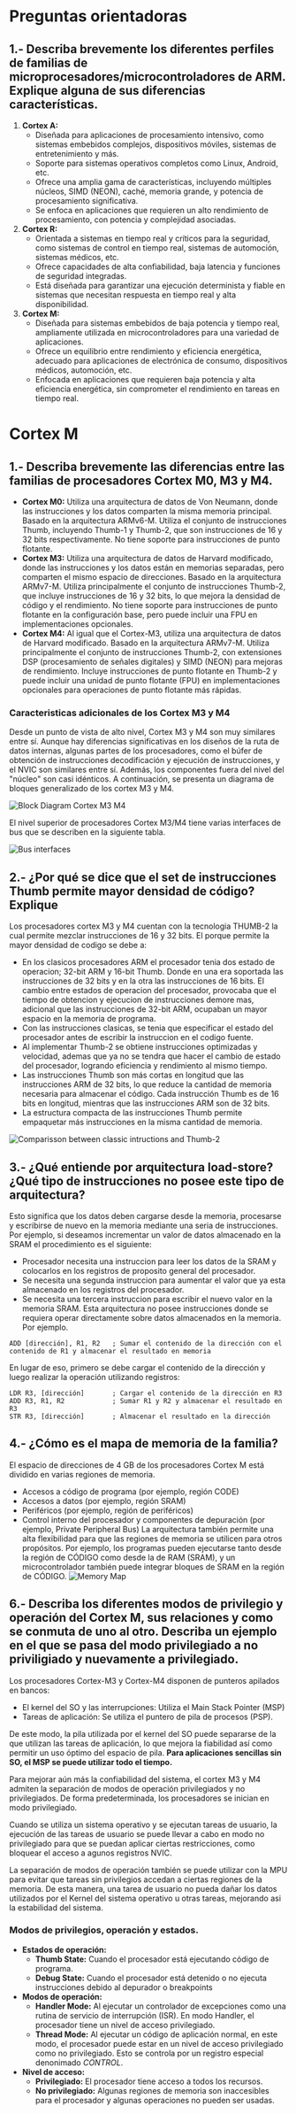 # Preguntas orientadoras
## 1.- Describa brevemente los diferentes perfiles de familias de microprocesadores/microcontroladores de ARM. Explique alguna de sus diferencias características.

1. **Cortex A:**
    - Diseñada para aplicaciones de procesamiento intensivo, como sistemas embebidos complejos, dispositivos móviles, sistemas de entretenimiento y más.
    - Soporte para sistemas operativos completos como Linux, Android, etc.
    - Ofrece una amplia gama de características, incluyendo múltiples núcleos, SIMD (NEON), caché, memoria grande, y potencia de procesamiento significativa.
    - Se enfoca en aplicaciones que requieren un alto rendimiento de procesamiento, con potencia y complejidad asociadas.
2. **Cortex R:**
    - Orientada a sistemas en tiempo real y críticos para la seguridad, como sistemas de control en tiempo real, sistemas de automoción, sistemas médicos, etc.
    - Ofrece capacidades de alta confiabilidad, baja latencia y funciones de seguridad integradas.
    - Está diseñada para garantizar una ejecución determinista y fiable en sistemas que necesitan respuesta en tiempo real y alta disponibilidad.
3. **Cortex M:**
    - Diseñada para sistemas embebidos de baja potencia y tiempo real, ampliamente utilizada en microcontroladores para una variedad de aplicaciones.
    - Ofrece un equilibrio entre rendimiento y eficiencia energética, adecuado para aplicaciones de electrónica de consumo, dispositivos médicos, automoción, etc.
    - Enfocada en aplicaciones que requieren baja potencia y alta eficiencia energética, sin comprometer el rendimiento en tareas en tiempo real.


# Cortex M

## 1.- Describa brevemente las diferencias entre las familias de procesadores Cortex M0, M3 y M4.

- **Cortex M0:** Utiliza una arquitectura de datos de Von Neumann, donde las instrucciones y los datos comparten la misma memoria principal. Basado en la arquitectura ARMv6-M. Utiliza el conjunto de instrucciones Thumb, incluyendo Thumb-1 y Thumb-2, que son instrucciones de 16 y 32 bits respectivamente. No tiene soporte para instrucciones de punto flotante.
- **Cortex M3:** Utiliza una arquitectura de datos de Harvard modificado, donde las instrucciones y los datos están en memorias separadas, pero comparten el mismo espacio de direcciones. Basado en la arquitectura ARMv7-M. Utiliza principalmente el conjunto de instrucciones Thumb-2, que incluye instrucciones de 16 y 32 bits, lo que mejora la densidad de código y el rendimiento. No tiene soporte para instrucciones de punto flotante en la configuración base, pero puede incluir una FPU en implementaciones opcionales.
- **Cortex M4:** Al igual que el Cortex-M3, utiliza una arquitectura de datos de Harvard modificado. Basado en la arquitectura ARMv7-M. Utiliza principalmente el conjunto de instrucciones Thumb-2, con extensiones DSP (procesamiento de señales digitales) y SIMD (NEON) para mejoras de rendimiento. Incluye instrucciones de punto flotante en Thumb-2 y puede incluir una unidad de punto flotante (FPU) en implementaciones opcionales para operaciones de punto flotante más rápidas.

### Caracteristicas adicionales de los Cortex M3 y M4

Desde un punto de vista de alto nivel, Cortex M3 y M4 son muy similares entre sí. Aunque hay diferencias significativas en los diseños de la ruta de datos internas, algunas partes de los procesadores, como el búfer de obtención de instrucciones
decodificación y ejecución de instrucciones, y el NVIC son similares entre sí.
Además, los componentes fuera del nivel del "núcleo" son casi idénticos.
A continuación, se presenta un diagrama de bloques generalizado de los cortex M3 y M4.

![ Block Diagram Cortex M3 M4 ](./figures/Block%20Diagram%20Cortex%20M3_M4.png)

El nivel superior de procesadores Cortex M3/M4 tiene varias interfaces de bus que se describen en la siguiente tabla.

![ Bus interfaces ](./figures/bus%20interfaces.png)

## 2.- ¿Por qué se dice que el set de instrucciones Thumb permite mayor densidad de código? Explique
Los procesadores cortex M3 y M4 cuentan con la tecnologia THUMB-2 la cual permite mezclar instrucciones de 16 y 32 bits.
El porque permite la mayor densidad de codigo se debe a:
- En los clasicos procesadores ARM el procesador tenia dos estado de operacion; 32-bit ARM y 16-bit Thumb. Donde en una era soportada las instrucciones de 32 bits y en la otra las instrucciones de 16 bits. El cambio entre estados de operacion del procesador, provocaba que el tiempo de obtencion y ejecucion de instrucciones demore mas, adicional que las instrucciones de 32-bit ARM, ocupaban un mayor espacio en la memoria de programa. 
- Con las instrucciones clasicas, se tenia que especificar el estado del procesador antes de escribir la instruccion en el codigo fuente.
- Al implementar Thumb-2 se obtiene instrucciones optimizadas y velocidad, ademas que ya no se tendra que hacer el cambio de estado del procesador, logrando eficiencia y rendimiento al mismo tiempo.
- Las instrucciones Thumb son más cortas en longitud que las instrucciones ARM de 32 bits, lo que reduce la cantidad de memoria necesaria para almacenar el código. Cada instrucción Thumb es de 16 bits en longitud, mientras que las instrucciones ARM son de 32 bits.
- La estructura compacta de las instrucciones Thumb permite empaquetar más instrucciones en la misma cantidad de memoria.

![Comparisson between classic intructions and Thumb-2](./figures/thumb-2%20instructions.png)

## 3.- ¿Qué entiende por arquitectura load-store? ¿Qué tipo de instrucciones no posee este tipo de arquitectura?
Esto significa que los datos deben cargarse desde la memoria, procesarse y escribirse de nuevo en la memoria mediante una seria de instrucciones. Por ejemplo, si deseamos incrementar un valor de datos almacenado en la SRAM el procedimiento es el siguiente:
- Procesador necesita una instruccion para leer los datos de la SRAM y colocarlos en los registros de proposito general del procesador.
- Se necesita una segunda instruccion para aumentar el valor que ya esta almacenado en los registros del procesador.
- Se necesita una tercera instruccion para escribir el nuevo valor en la memoria SRAM.
Esta arquitectura no posee instrucciones donde se requiera operar directamente sobre datos almacenados en la memoria. Por ejemplo.
~~~
ADD [dirección], R1, R2   ; Sumar el contenido de la dirección con el contenido de R1 y almacenar el resultado en memoria
~~~
En lugar de eso, primero se debe cargar el contenido de la dirección y luego realizar la operación utilizando registros:
~~~
LDR R3, [dirección]       ; Cargar el contenido de la dirección en R3
ADD R3, R1, R2            ; Sumar R1 y R2 y almacenar el resultado en R3
STR R3, [dirección]       ; Almacenar el resultado en la dirección
~~~

## 4.- ¿Cómo es el mapa de memoria de la familia?
El espacio de direcciones de 4 GB de los procesadores Cortex M está dividido en varias regiones de memoria.
- Accesos a código de programa (por ejemplo, región CODE)
- Accesos a datos (por ejemplo, región SRAM)
- Periféricos (por ejemplo, región de periféricos)
- Control interno del procesador y componentes de depuración (por ejemplo, Private Peripheral Bus)
La arquitectura también permite una alta flexibilidad para que las regiones de memoria se utilicen para otros propósitos. Por ejemplo, los programas pueden ejecutarse tanto desde la región de CÓDIGO como desde la de RAM (SRAM), y un microcontrolador también puede integrar bloques de SRAM en la región de CÓDIGO.
![Memory Map](./figures/memorymap.png)

## 6.- Describa los diferentes modos de privilegio y operación del Cortex M, sus relaciones y como se conmuta de uno al otro. Describa un ejemplo en el que se pasa del modo privilegiado a no priviligiado y nuevamente a privilegiado.

Los procesadores Cortex-M3 y Cortex-M4 disponen de punteros apilados en bancos:
- El kernel del SO y las interrupciones: Utiliza el Main Stack Pointer (MSP)
- Tareas de aplicación: Se utiliza el puntero de pila de procesos (PSP). 

De este modo, la pila utilizada por el kernel del SO puede separarse de la que utilizan las tareas de aplicación, lo que mejora la fiabilidad así como permitir un uso óptimo del espacio de pila. 
 **Para aplicaciones sencillas sin SO, el MSP se puede utilizar todo el tiempo.**

Para mejorar aún más la confiabilidad del sistema, el cortex M3 y M4 admiten la separación de modos de operación privilegiados y no privilegiados. De forma predeterminada, los procesadores se inician en modo privilegiado.

Cuando se utiliza un sistema operativo y se ejecutan tareas de usuario, la ejecución de las tareas de usuario se puede llevar a cabo en modo no privilegiado para que se puedan aplicar ciertas restricciones, como bloquear el acceso a agunos registros NVIC. 

La separación de modos de operación también se puede utilizar con la MPU para evitar que tareas sin privilegios accedan a ciertas regiones de la memoria. De esta manera, una tarea de usuario no pueda dañar los datos utilizados por el Kernel del sistema operativo u otras tareas, mejorando asi la estabilidad del sistema.

### Modos de privilegios, operación y estados.

- **Estados de operación:**
    - **Thumb State:** Cuando el procesador está ejecutando código de programa.
    - **Debug State:** Cuando el procesador está detenido o no ejecuta instrucciones debido al depurador o breakpoints
- **Modos de operación:** 
    - **Handler Mode:** Al ejecutar un controlador de excepciones como una rutina de servicio de interrupción (ISR). En modo Handler, el procesador tiene un nivel de acceso privilegiado.
    - **Thread Mode:** Al ejecutar un código de aplicación normal, en este modo, el procesador puede estar en un nivel de acceso privilegiado como no privilegiado. Esto se controla por un registro especial denonimado *CONTROL*.
- **Nivel de acceso:**
    - **Privilegiado:** El procesador tiene acceso a todos los recursos. 
    - **No privilegiado:** Algunas regiones de memoria son inaccesibles para el procesador y algunas operaciones no pueden ser usadas.

    